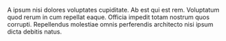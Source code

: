 A ipsum nisi dolores voluptates cupiditate. Ab est qui est rem. Voluptatum quod rerum in cum repellat eaque. Officia impedit totam nostrum quos corrupti. Repellendus molestiae omnis perferendis architecto nisi ipsum dicta debitis natus.